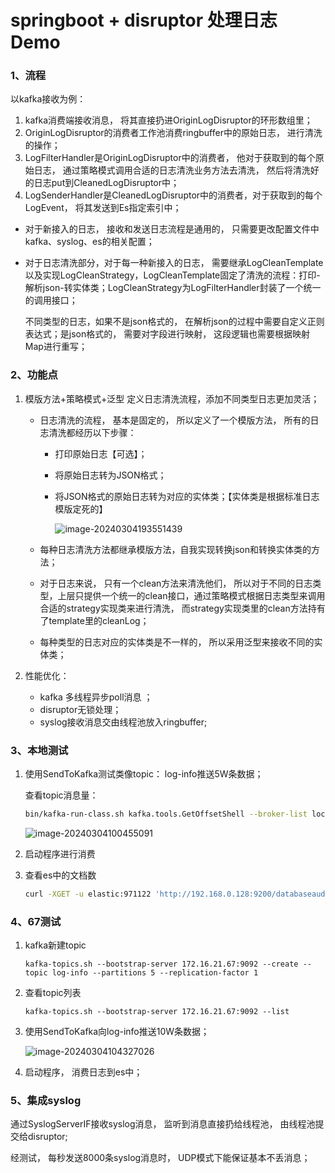 # springboot + disruptor 处理日志Demo

### 1、流程

以kafka接收为例：

1. kafka消费端接收消息， 将其直接扔进OriginLogDisruptor的环形数组里；
2. OriginLogDisruptor的消费者工作池消费ringbuffer中的原始日志， 进行清洗的操作；
3. LogFilterHandler是OriginLogDisruptor中的消费者， 他对于获取到的每个原始日志， 通过策略模式调用合适的日志清洗业务方法去清洗， 然后将清洗好的日志put到CleanedLogDisruptor中；
4. LogSenderHandler是CleanedLogDisruptor中的消费者，对于获取到的每个LogEvent， 将其发送到Es指定索引中；



- 对于新接入的日志， 接收和发送日志流程是通用的， 只需要更改配置文件中kafka、syslog、es的相关配置；

- 对于日志清洗部分，对于每一种新接入的日志， 需要继承LogCleanTemplate以及实现LogCleanStrategy，LogCleanTemplate固定了清洗的流程：打印-解析json-转实体类；LogCleanStrategy为LogFilterHandler封装了一个统一的调用接口；

  不同类型的日志，如果不是json格式的， 在解析json的过程中需要自定义正则表达式；是json格式的， 需要对字段进行映射， 这段逻辑也需要根据映射Map进行重写；

### 2、功能点

1. 模版方法+策略模式+泛型 定义日志清洗流程，添加不同类型日志更加灵活；

   - 日志清洗的流程， 基本是固定的， 所以定义了一个模版方法， 所有的日志清洗都经历以下步骤：

     - 打印原始日志【可选】；

     - 将原始日志转为JSON格式；

     - 将JSON格式的原始日志转为对应的实体类；【实体类是根据标准日志模版定死的】

       ![image-20240304193551439](C:/Users/%E6%B4%AA%E5%B2%A9/AppData/Roaming/Typora/typora-user-images/image-20240304193551439.png)

       

   - 每种日志清洗方法都继承模版方法，自我实现转换json和转换实体类的方法；

   - 对于日志来说， 只有一个clean方法来清洗他们， 所以对于不同的日志类型，上层只提供一个统一的clean接口，通过策略模式根据日志类型来调用合适的strategy实现类来进行清洗， 而strategy实现类里的clean方法持有了template里的cleanLog；

   - 每种类型的日志对应的实体类是不一样的， 所以采用泛型来接收不同的实体类；

2. 性能优化：

   - kafka 多线程异步poll消息 ；
   - disruptor无锁处理；
   - syslog接收消息交由线程池放入ringbuffer;



### 3、本地测试

1. 使用SendToKafka测试类像topic： log-info推送5W条数据；

   查看topic消息量：

   ```bash
   bin/kafka-run-class.sh kafka.tools.GetOffsetShell --broker-list localhost:9092 --time -1 --topic log-info
   ```

   ![image-20240304100455091](img/image-20240304100455091.png)

2. 启动程序进行消费

3. 查看es中的文档数

   ```bash
   curl -XGET -u elastic:971122 'http://192.168.0.128:9200/databaseaudit-hy/_count'
   ```



### 4、67测试

1. kafka新建topic

   ```
   kafka-topics.sh --bootstrap-server 172.16.21.67:9092 --create --topic log-info --partitions 5 --replication-factor 1
   
   ```

2. 查看topic列表

   ```
   kafka-topics.sh --bootstrap-server 172.16.21.67:9092 --list
   
   ```

3. 使用SendToKafka向log-info推送10W条数据；

   ![image-20240304104327026](img/image-20240304104327026.png)

4. 启动程序， 消费日志到es中；



### 5、集成syslog

通过SyslogServerIF接收syslog消息， 监听到消息直接扔给线程池， 由线程池提交给disruptor;

经测试， 每秒发送8000条syslog消息时， UDP模式下能保证基本不丢消息；





